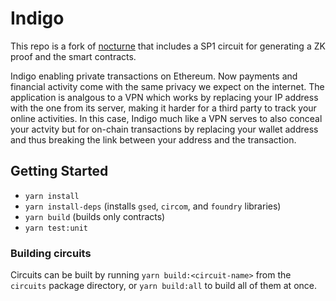 # Indigo

This repo is a fork of [nocturne]() that includes a SP1 circuit for generating a ZK proof and the smart contracts. 

Indigo enabling private transactions on Ethereum. Now payments and financial activity come with the same privacy we expect on the internet. The application is analgous to a VPN which works by replacing your IP address with the one from its server, making it harder for a third party to track your online activities. In this case, Indigo much like a VPN serves to also conceal your actvity but for on-chain transactions by replacing your wallet address and thus breaking the link between your address and the transaction.

## Getting Started

- `yarn install`
- `yarn install-deps` (installs `gsed`, `circom`, and `foundry` libraries)
- `yarn build` (builds only contracts)
- `yarn test:unit`

### Building circuits

Circuits can be built by running `yarn build:<circuit-name>` from the `circuits` package directory, or `yarn build:all` to build all of them at once.
